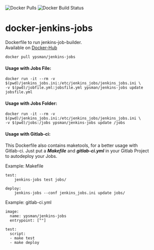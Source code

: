 
![Docker Pulls](https://img.shields.io/docker/pulls/ypsman/jenkins-jobs.svg) ![Docker Build Status](https://img.shields.io/docker/build/ypsman/jenkins-jobs.svg)


# docker-jenkins-jobs

Dockerfile to run jenkins-job-builder.  
Available on [Docker-Hub](https://hub.docker.com/r/ypsman/jenkins-jobs/)

	docker pull ypsman/jenkins-jobs

#### Usage with Jobs File:

    docker run -it --rm -v $(pwd)/jenkins_jobs.ini:/etc/jenkins_jobs/jenkins_jobs.ini \
    -v $(pwd)/jobfile.yml:jobsfile.yml ypsman/jenkins-jobs update jobsfile.yml

#### Usage with Jobs Folder:

    docker run -it --rm -v $(pwd)/jenkins_jobs.ini:/etc/jenkins_jobs/jenkins_jobs.ini \
    -v $(pwd)/jobs:/jobs ypsman/jenkins-jobs update /jobs

#### Usage with Gitlab-ci:

This Dockerfile also contains maketools, for a better usage with   
Gitlab-ci. Just put a ***Makefile*** and ***gitlab-ci.yml*** in your Gitlab Project  
to autodeploy your Jobs.


Example: Makefile

    test:
	    jenkins-jobs test jobs/

    deploy:
	    jenkins-jobs --conf jenkins_jobs.ini update jobs/
    

Example: gitlab-ci.yml
  
    image: 
      name: ypsman/jenkins-jobs
      entrypoint: [""]

    test:
      script:
      - make test
      - make deploy
